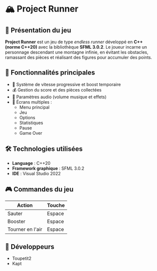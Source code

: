 # 🏔️ Project Runner

## 📖 Présentation du jeu
**Project Runner** est un jeu de type *endless runner* développé en **C++ (norme C++20)** avec la bibliothèque **SFML 3.0.2**.
Le joueur incarne un personnage descendant une montagne infinie, en évitant les obstacles, ramassant des pièces et réalisant des figures pour accumuler des points.
## 🧩 Fonctionnalités principales
- 🏃 Système de vitesse progressive et boost temporaire
- 💰 Gestion du score et des pièces collectées
- 🎵 Paramètres audio (volume musique et effets)
- 🧊 Écrans multiples :
  - Menu principal
  - Jeu
  - Options
  - Statistiques
  - Pause
  - Game Over
## 🛠️ Technologies utilisées
- **Language** : C++20
- **Framework graphique** : SFML 3.0.2
- **IDE** : Visual Studio 2022
## 🎮 Commandes du jeu
| Action           | Touche |
|------------------|--------|
| Sauter           | Espace |
| Booster          | Espace |
| Tourner en l'air | Espace |
## 👤 Développeurs
- Toupetit2
- Kapt

